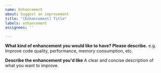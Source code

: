 ```yaml
---
name: Enhancement
about: Suggest an improvement
title: "[Enhancement] Title"
labels: enhancement
assignees: ''

---
```


**What kind of enhancement you would like to have? Please describe.**
e.g. Improve code quality, performance, memory consumption, etc.

**Describe the enhancement you'd like**
A clear and concise description of what you want to improve.
